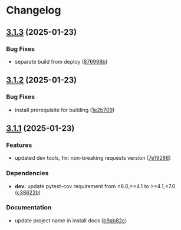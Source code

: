# Changelog

## [3.1.3](https://github.com/agrc/supervisor/compare/v3.1.2...v3.1.3) (2025-01-23)


### Bug Fixes

* separate build from deploy ([876998b](https://github.com/agrc/supervisor/commit/876998b9200045381e8c6b1310ef5119ebe0b88b))

## [3.1.2](https://github.com/agrc/supervisor/compare/v3.1.1...v3.1.2) (2025-01-23)


### Bug Fixes

* install prerequisite for building ([1e2b709](https://github.com/agrc/supervisor/commit/1e2b709607749a62cc0d51145e0a94fbe7bf2d17))

## [3.1.1](https://github.com/agrc/supervisor/compare/3.1.0...v3.1.1) (2025-01-23)


### Features

* updated dev tools, fix: non-breaking requests version ([7e19288](https://github.com/agrc/supervisor/commit/7e19288a48692501eb0c792f9f910c90a7c43389))


### Dependencies

* **dev:** update pytest-cov requirement from &lt;6.0,&gt;=4.1 to &gt;=4.1,&lt;7.0 ([c38622b](https://github.com/agrc/supervisor/commit/c38622be8103b4083acebf0c272ac88fd9571709))


### Documentation

* update project name in install docs ([b9ab82c](https://github.com/agrc/supervisor/commit/b9ab82c5de1ff2ebabc00c5d0256939f7bd4e852))
